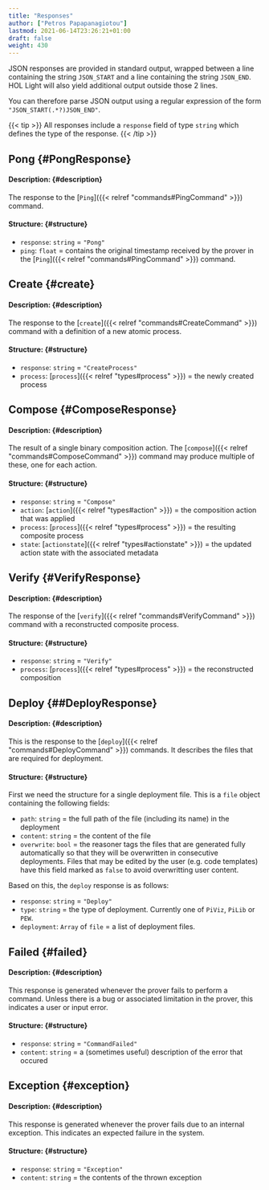 ```yaml
---
title: "Responses"
author: ["Petros Papapanagiotou"]
lastmod: 2021-06-14T23:26:21+01:00
draft: false
weight: 430
---
```


JSON responses are provided in standard output, wrapped between a line containing the string `JSON_START` and a line containing the string `JSON_END`. HOL Light will also yield additional output outside those 2 lines.

You can therefore parse JSON output using a regular expression of the form `"JSON_START(.*?)JSON_END"`.

{{< tip >}}
All responses include a `response` field of type `string` which defines the type of the response.
{{< /tip >}}


## Pong {#PongResponse}


#### Description: {#description}

The response to the [`Ping`]({{< relref "commands#PingCommand" >}}) command.


#### Structure: {#structure}

-   `response`: `string` = `"Pong"`
-   `ping`: `float` = contains the original timestamp received by the prover in the [`Ping`]({{< relref "commands#PingCommand" >}}) command.


## Create {#create}


#### Description: {#description}

The response to the [`create`]({{< relref "commands#CreateCommand" >}}) command with a definition of a new atomic process.


#### Structure: {#structure}

-   `response`: `string` = `"CreateProcess"`
-   `process`: [`process`]({{< relref "types#process" >}}) = the newly created process


## Compose {#ComposeResponse}


#### Description: {#description}

The result of a single binary composition action. The [`compose`]({{< relref "commands#ComposeCommand" >}}) command may produce multiple of these, one for each action.


#### Structure: {#structure}

-   `response`: `string` = `"Compose"`
-   `action`: [`action`]({{< relref "types#action" >}}) = the composition action that was applied
-   `process`: [`process`]({{< relref "types#process" >}}) = the resulting composite process
-   `state`: [`actionstate`]({{< relref "types#actionstate" >}}) = the updated action state with the associated metadata


## Verify {#VerifyResponse}


#### Description: {#description}

The response of the [`verify`]({{< relref "commands#VerifyCommand" >}}) command with a reconstructed composite process.


#### Structure: {#structure}

-   `response`: `string` = `"Verify"`
-   `process`: [`process`]({{< relref "types#process" >}}) = the reconstructed composition


## Deploy {##DeployResponse}


#### Description: {#description}

This is the response to the [`deploy`]({{< relref "commands#DeployCommand" >}}) commands. It describes the files that are required for deployment.


#### Structure: {#structure}

First we need the structure for a single deployment file. This is a `file` object containing the following fields:

-   `path`: `string` = the full path of the file (including its name) in the deployment
-   `content`: `string` = the content of the file
-   `overwrite`: `bool` = the reasoner tags the files that are generated fully automatically so that they will be overwritten in consecutive deployments. Files that may be edited by the user (e.g. code templates) have this field marked as `false` to avoid overwritting user content.

Based on this, the `deploy` response is as follows:

-   `response`: `string` = `"Deploy"`
-   `type`: `string` = the type of deployment. Currently one of `PiViz`, `PiLib` or `PEW`.
-   `deployment`: `Array` of `file` = a list of deployment files.


## Failed {#failed}


#### Description: {#description}

This response is generated whenever the prover fails to perform a command. Unless there is a bug or associated limitation in the prover, this indicates a user or input error.


#### Structure: {#structure}

-   `response`: `string` = `"CommandFailed"`
-   `content`: `string` = a (sometimes useful) description of the error that occured


## Exception {#exception}


#### Description: {#description}

This response is generated whenever the prover fails due to an internal exception. This indicates an expected failure in the system.


#### Structure: {#structure}

-   `response`: `string` = `"Exception"`
-   `content`: `string` = the contents of the thrown exception
